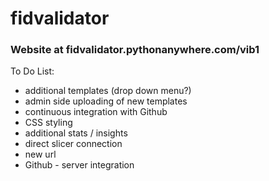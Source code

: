 # fidvalidator

### Website at fidvalidator.pythonanywhere.com/vib1

To Do List:

* additional templates (drop down menu?)
* admin side uploading of new templates
* continuous integration with Github
* CSS styling
* additional stats / insights
* direct slicer connection
* new url
* Github - server integration
